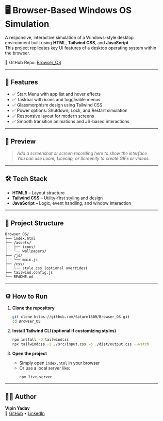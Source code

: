 # 🖥️ Browser-Based Windows OS Simulation

A responsive, interactive simulation of a Windows-style desktop environment built using **HTML**, **Tailwind CSS**, and **JavaScript**.  
This project replicates key UI features of a desktop operating system within the browser.

🔗 GitHub Repo: [Browser_OS](https://github.com/Saturn1809/Browser_OS)

---

## 🚀 Features

- ✅ Start Menu with app list and hover effects  
- ✅ Taskbar with icons and toggleable menus  
- ✅ Glassmorphism design using Tailwind CSS  
- ✅ Power options: Shutdown, Lock, and Restart simulation  
- ✅ Responsive layout for modern screens  
- ✅ Smooth transition animations and JS-based interactions

---

## 📸 Preview

> _Add a screenshot or screen recording here to show the interface_  
> _You can use Loom, Licecap, or Screenity to create GIFs or videos._

---

## 🛠️ Tech Stack

- **HTML5** – Layout structure  
- **Tailwind CSS** – Utility-first styling and design  
- **JavaScript** – Logic, event handling, and window interaction

---

## 📂 Project Structure

```
Browser_OS/
├── index.html
├── /assets/
│   ├── icons/
│   └── wallpapers/
├── /js/
│   └── main.js
├── /css/
│   └── style.css (optional overrides)
├── tailwind.config.js
└── README.md
```

---

## ⚙️ How to Run

1. **Clone the repository**
   ```bash
   git clone https://github.com/Saturn1809/Browser_OS.git
   cd Browser_OS
   ```

2. **Install Tailwind CLI (optional if customizing styles)**
   ```bash
   npm install -D tailwindcss
   npx tailwindcss -i ./src/input.css -o ./dist/output.css --watch
   ```

3. **Open the project**
   - Simply open `index.html` in your browser  
   - Or use a local server like:
     ```bash
     npx live-server
     ```

---

## 👨‍💻 Author

**Vipin Yadav**  
🔗 [GitHub](https://github.com/Saturn1809) • [LinkedIn](https://linkedin.com/in/yourprofile)
